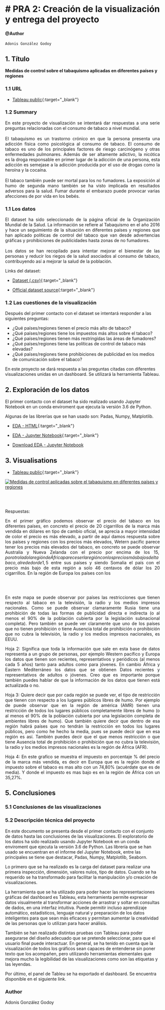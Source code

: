 # # PRA 2: Creación de la visualización y entrega del proyecto

#### @Author
    Adonis González Godoy
    
## 1. Título

__Medidas de control sobre el tabaquismo aplicadas en diferentes países y regiones__

### 1.1 URL

- [Tableau public](https://public.tableau.com/app/profile/adonis.gonz.lez/viz/tobacco_16231408325080/Dashboard1){:target="_blank"}

### 1.2 Summary

<div style="text-align: justify">
En este proyecto de visualización se intentará dar respuestas a una serie preguntas relacionadas con el consumo de 
tabaco a nivel mundial.
<br><br>
El tabaquismo es un trastorno crónico en que la persona presenta una adicción física como psicológica al consumo de 
tabaco. El consumo de tabaco es uno de los principales factores de riesgo carcinógeno y otras enfermedades pulmonares. 
Además de ser altamente adictivo, la nicótica es la droga responsable en primer lugar de la adicción de una persona, 
esta adicción es semejase a la adicción producida por el uso de drogas como la heroína y la cocaína.
<br><br>
El tabaco también puede ser mortal para los no fumadores. La exposición al humo de segunda mano también se ha visto 
implicada en resultados adversos para la salud. Fumar durante el embarazo puede provocar varias afecciones de 
por vida en los bebés. 
</div>

### 1.1 Los datos
<div style="text-align: justify">
El dataset ha sido seleccionado de la página oficial de la Organización Mundial de la Salud. La información se refiere 
al Tabaquismo en el año 2016 y hace un seguimiento de la situación en diferentes países y regiones que han aplicado 
políticas de control del tabaco que van desde advertencias gráficas y prohibiciones de publicidades hasta zonas de no 
fumadores.
<br><br>
Los datos se han recopilado para intentar mejorar el bienestar de las personas y reducir los riegos de la salud 
asociados al consumo de tabaco, contribuyendo así a mejorar la salud de la población.  
</div>

Links del dataset:

- [Dataset (.csv)](https://github.com/adions025/tobacco/blob/master/data/RGTE17_CoreDataSet.xls){:target="_blank"}

- [Official dataset source](https://www.who.int/tobacco/global_report/2013/full_dataset/en/){:target="_blank"}

### 1.2 Las cuestiones de la visualización

Después del primer contacto con el dataset se intentará responder a las siguientes preguntas: 

- ¿Qué países/regiones tienen el precio más alto de tabaco?
- ¿Qué países/regiones tiene los impuestos más altos sobre el tabaco?
- ¿Qué países/regiones tienen más restringidas las áreas de fumadores?
- ¿Qué países/regiones tiene las políticas de control de tabaco más elevadas?
- ¿Qué países/regiones tiene prohibiciones de publicidad en los medios de comunicación sobre el tabaco?

En este proyecto se dará respuesta a las preguntas citadas con diferentes visualizaciones unidas en un dashboard.
Se utilizará la herramienta Tableau.

## 2. Exploración de los datos 

El primer contacto con el dataset ha sido realizado usando Jupyter Notebook en un conda enviroment que ejecuta la 
versión 3.6 de Python. 

Algunas de las librerías que se han usado son: Padas, Numpy, Matplotlib.

- [EDA - HTML](tobacco.html){:target="_blank"}

- [EDA - Jupyter Notebook](https://github.com/adions025/tobacco/blob/master/src/tobacco.ipynb){:target="_blank"}

- [Download EDA - Jupyter Notebook](/src/tobacco.ipynb)

## 3. Visualisations

- [Tableau public](https://public.tableau.com/app/profile/adonis.gonz.lez/viz/tobacco_16231408325080/Dashboard1){:target="_blank"}

<div class='tableauPlaceholder' id='viz1623141186920' style='position: relative'><noscript><a href='https:&#47;&#47;adions025.github.io&#47;tobacco&#47;'><img alt='Medidas de control aplicadas sobre el tabaquismo en diferentes países y regiones ' src='https:&#47;&#47;public.tableau.com&#47;static&#47;images&#47;to&#47;tobacco_16231408325080&#47;Dashboard1&#47;1_rss.png' style='border: none' /></a></noscript><object class='tableauViz'  style='display:none;'><param name='host_url' value='https%3A%2F%2Fpublic.tableau.com%2F' /> <param name='embed_code_version' value='3' /> <param name='site_root' value='' /><param name='name' value='tobacco_16231408325080&#47;Dashboard1' /><param name='tabs' value='no' /><param name='toolbar' value='yes' /><param name='static_image' value='https:&#47;&#47;public.tableau.com&#47;static&#47;images&#47;to&#47;tobacco_16231408325080&#47;Dashboard1&#47;1.png' /> <param name='animate_transition' value='yes' /><param name='display_static_image' value='yes' /><param name='display_spinner' value='yes' /><param name='display_overlay' value='yes' /><param name='display_count' value='yes' /><param name='language' value='es-ES' /></object></div>                
<script type='text/javascript'> var divElement = document.getElementById('viz1623141186920');                    var vizElement = divElement.getElementsByTagName('object')[0];                    if ( divElement.offsetWidth > 800 ) { vizElement.style.width='1000px';vizElement.style.height='827px';} else if ( divElement.offsetWidth > 500 ) { vizElement.style.width='1000px';vizElement.style.height='827px';} else { vizElement.style.width='100%';vizElement.style.height='1377px';}                     var scriptElement = document.createElement('script');                    scriptElement.src = 'https://public.tableau.com/javascripts/api/viz_v1.js';                  vizElement.parentNode.insertBefore(scriptElement, vizElement);                </script>

<br><br>

<div style="text-align: justify">
Respuestas:

En el primer gráfico podemos observar el precio del tabaco en los diferentes países, en concreto  el precio de 20 
cigarrillos de la marca más vendida en dólares en tipo de cambio oficial, se aprecia a mayor intensidad de color el
precio es más elevado, a partir de aquí damos respuesta sobre los países y regiones con los precios más elevados, 
Wetern pacific parece tener los precios más elevados del tabaco, en concreto se puede observar Australia y Nueva Zelanda
con el precio por encima de los 15$, por otro lado la región de África parece ser la región con los precios más 
bajos del tabaco, alrededor de 1,5$ entre sus países y siendo Somalia el país con el precio más bajo  de esta región a solo 
46 centavos de dólar los 20 cigarrillos.
En la región de Europa los países con los 

<br><br>

En este mapa se puede observar por países las restricciones que tienen respecto al tabaco en la televisión, la radio y 
los medios impresos nacionales. Como se puede observar clamaramente Rusia tiene una prohibición de todas las formas de 
publicidad directa e indirecta (o al menos el 90% de la población cubierta por la legislación subnacional completa). 
Pero también se puede ver claramente que uno de los países que no tienen prohibición o tiene Ausencia total de 
prohibición o prohibición que no cubra la televisión, la radio y los medios impresos nacionales, es EEUU.

Hoja 2: 
Significa que toda la información que sale en esta base de datos representa a un grupo de personas, por ejemplo Western 
pacífico y Europa los datos que tienen son recientes, representativos y periódicos (al menos cada 5 años) tanto para 
adultos como para jóvenes. En cambio África y Eastern Mediterráneo los datos que se obtienen Datos recientes y 
representativos de adultos o jóvenes. 
Creo que es importante porque también puedes hablar de que la información de los datos que tienen está actualizada o no. 

Hoja 3: 
Quiere decir que por cada región se puede ver, el tipo de restricción que tienen con respecto a los lugares públicos 
libres de humo. Por ejemplo de puede observar que en la región de américa (AMR) tienen una restricción de todos los 
lugares públicos completamente libres de humo (o al menos el 90% de la población cubierta por una legislación completa 
de ambientes libres de humo). Que también quiere decir que dentro de esa región habrá países que no tendrán la 
restricción en todos los lugares públicos, pero como he hecho la media, pues se puede decir que en esa región es así. 
También puedes decir que el que menos restricción o que tiene Ausencia total de prohibición o prohibición que no cubra
 la televisión, la radio y los medios impresos nacionales es la región de África (AFR). 

Hoja 4: 
En este grafico se muestra el impuesto en porcentaje % del precio de la marca más vendida, es decir en Europa que es
la región donde el impuesto sobre el tabaco es mas alto con un 74,80% (acuérdate que es de media). Y donde el impuesto 
es mas bajo es en la región de África con un 35,27%. 

</div>

## 5. Conclusiones

### 5.1 Conclusiones de las visualizaciones


### 5.2 Descripción técnica del proyecto

En este documento se presenta desde el primer contacto con el conjunto de datos hasta las conclusiones de las 
visualizaciones. El exploratorio de los datos ha sido realizado usando Jupyter Notebook en un conda 
enviroment que ejecuta la versión 3.6 de Python. Las librería que se han usado se encuentran en el informe del 
Jupyter Notebook, entre las principales se tiene que destacar, Padas, Numpy, Matplotlib, Seaborn.

Lo primero que se ha realizado es la carga del dataset para realizar una primera inspección, dimensión, valores nulos, 
tipo de datos. Cuando se ha requerido se ha transformado para facilitar la manipulación y/o creación de visualizaciones.

La herramienta que se ha utilizado para poder hacer las representaciones gráficas del dashboard es Tableau, esta 
herramienta permite expresar datos visualmente al transformar acciones de arrastrar y soltar en consultas de dados, en 
una interfaz intuitiva. Puede permitir incluso aprendizaje automático, estadísticos, lenguaje natural y preparación de 
los datos inteligentes para que sean más eficaces y permitan aumentar la creatividad de las personas que lo utilizan 
para hacer análisis.

También se han realizado distintas pruebas con Tableau para poder asegurarse del diseño adecuado que se pretende 
seleccionar, para que el usuario final puede interactuar. En general, se ha tenido en cuenta que la visualización 
de todos los gráficos sean capaces de entenderse sin poner texto que los acompañen, pero utilizando herramientas 
elementales que mejora mucho la legibilidad de las visualizaciones como son las etiquetas y las leyendas.

Por último, el panel de Tableu se ha exportado el dashboard. Se encuentra disponible en el siguiente link.


### Author 

Adonis González Godoy